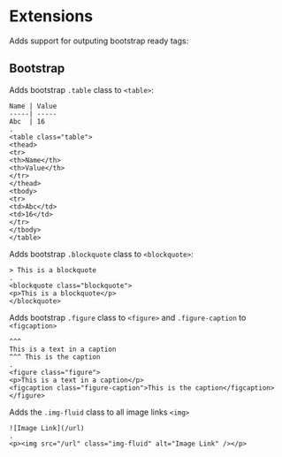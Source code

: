 # Extensions

Adds support for outputing bootstrap ready tags:

## Bootstrap

Adds bootstrap `.table` class to `<table>`:

```````````````````````````````` example
Name | Value
-----| -----
Abc  | 16
.
<table class="table">
<thead>
<tr>
<th>Name</th>
<th>Value</th>
</tr>
</thead>
<tbody>
<tr>
<td>Abc</td>
<td>16</td>
</tr>
</tbody>
</table>
````````````````````````````````

Adds bootstrap `.blockquote` class to `<blockquote>`:

```````````````````````````````` example
> This is a blockquote
.
<blockquote class="blockquote">
<p>This is a blockquote</p>
</blockquote>
````````````````````````````````

Adds bootstrap `.figure` class to `<figure>` and `.figure-caption` to `<figcaption>`

```````````````````````````````` example
^^^
This is a text in a caption
^^^ This is the caption
.
<figure class="figure">
<p>This is a text in a caption</p>
<figcaption class="figure-caption">This is the caption</figcaption>
</figure>
````````````````````````````````

Adds the `.img-fluid` class to all image links `<img>`

```````````````````````````````` example
![Image Link](/url)
.
<p><img src="/url" class="img-fluid" alt="Image Link" /></p>
````````````````````````````````